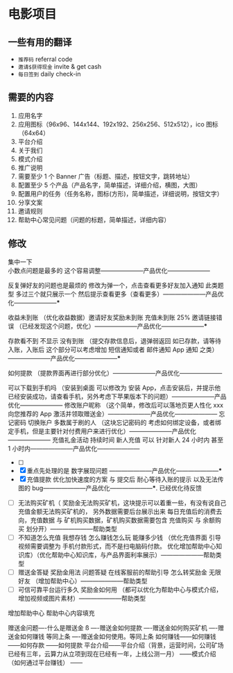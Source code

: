 # 电影项目

## 一些有用的翻译

- `推荐码` referral code
- `邀请$获得现金` invite & get cash
- `每日签到` daily check-in

## 需要的内容

1. 应用名字
2. 应用图标（96x96、144x144、192x192、256x256、512x512），ico 图标（64x64）
3. 平台介绍
4. 关于我们
5. 模式介绍
6. 推广说明
7. 需要至少 1 个 Banner 广告（标题、描述，按钮文字，跳转地址）
8. 配置至少 5 个产品（产品名字，简单描述，详细介绍，横图，大图）
9. 配置用户的任务（任务名称，图标(方形)，简单描述，详细说明，按钮文字）
10. 分享文案
11. 邀请规则
12. 帮助中心常见问题（问题的标题，简单描述，详细内容）

## 修改

集中一下  
小数点问题是最多的 这个容易调整———————产品优化———————

反复弹好友的问题也是最烦的 修改为弹一个，点击查看更多好友加入通知 此类题型 多过三个就只展示一个 然后提示查看更多（查看更多）———————产品优化———————******\*******

收益未到账 （优化收益数据）邀请好友奖励未到账 充值未到账 25% 邀请链接错误 （已经发现这个问题，优化）———————产品优化———————******\*******

存款看不到 不显示 没有到账 （提交存款信息后，退弹弱返回 如已存款，请等待入账，入账后 这个部分可以考虑增加 短信通知或者 邮件通知 App 通知 之类）———————产品优化———————******\*******

如何提款 （提款界面再进行部分优化）———————产品优化———————

可以下载到手机吗 （安装到桌面 可以修改为 安装 App，点击安装后，并提示他已经安装成功，请查看手机，另外考虑下苹果版本下的问题）———————产品优化———————
修改账户昵称 （这个简单，修改后可以落地页更人性化 xxx 向您推荐的 App 激活并领取赠送金）———————产品优化———————
忘记密码 切换账户 多数属于刷的人 （这块忘记密码的 考虑如何绑定设备，或者绑定手机，但是主要针对付费用户来进行优化）———————产品优化———————
充值礼金活动 持续时间 新人充值 可以 针对新人 24 小时内 甚至 1 小时内———————产品优化———————

- [ ]
- [x] 重点先处理的是 数字展现问题 ———————产品优化———————******\*******
- [x] 充值提款 优化加快速度的方案 与 提交后 耐心等待入账的提示 以及无法传图的 bug———————产品优化———————******\*******. 已经优化待反馈

* [ ] 无法购买矿机（ 奖励金无法购买矿机，这块提示可以着重一些，有没有说自己充值金额无法购买矿机的， 另外数据需要后台展示出来 每日充值后的消费去向，充值数据 与 矿机购买数据，矿机购买数据需要包含 充值购买 与 余额购买 划分开）———————帮助类型
* [ ] 不知道怎么充值 我想存钱 怎么赚钱怎么玩 能赚多少钱 （优化充值界面 引导视频需要调整为 手机付款形式，而不是扫电脑码付款。 优化增加帮助中心知识库）（优化帮助中心知识库，与产品界面利率展示）———————帮助类型
* [ ] 赠送金答疑 奖励金用法 问题答疑 在线客服前的帮助引导 怎么转奖励金 无限好友 （增加帮助中心）———————帮助类型
* [ ] 可信可靠平台运行多久 奖励金如何用 （都可以优化为帮助中心与模式介绍，增加视频或图片素材）———————帮助类型

增加帮助中心
帮助中心内容填充

赠送金问题—-什么是赠送金 ß
—-赠送金如何提款
—-赠送金如何购买矿机
—-赠送金如何赚钱 等同上条
—-赠送金如何使用。等同上条
如何赚钱——如何赚钱
——如何存款
——如何提款
平台介绍——平台介绍（背景，运营时间，公司矿场已经有三年，云算力从立项到现在已经有一年，上线公测一月）
——模式介绍（如何通过平台赚钱）
——

